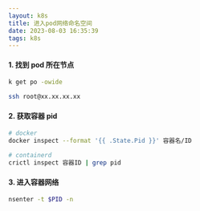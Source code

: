 ```yaml
---
layout: k8s
title: 进入pod网络命名空间
date: 2023-08-03 16:35:39
tags: k8s
---
```


#### 1. 找到 pod 所在节点
```sh
k get po -owide

ssh root@xx.xx.xx.xx
```

#### 2. 获取容器 pid

```sh
# docker
docker inspect --format '{{ .State.Pid }}' 容器名/ID

# containerd
crictl inspect 容器ID | grep pid
```

#### 3. 进入容器网络
```sh
nsenter -t $PID -n
```